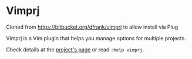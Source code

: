 Vimprj
===========

Cloned from https://bitbucket.org/dfrank/vimprj to allow install via Plug

Vimprj is a Vim plugin that helps you manage options for multiple projects. 

Check details at the [project's page](http://dmitryfrank.com/projects/vimprj)
or read `:help vimprj`.

